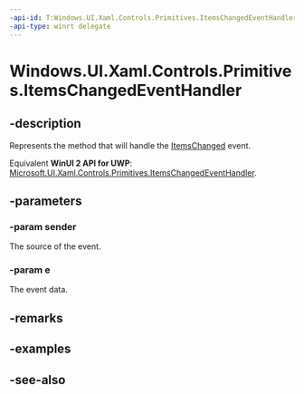 ```yaml
---
-api-id: T:Windows.UI.Xaml.Controls.Primitives.ItemsChangedEventHandler
-api-type: winrt delegate
---
```

<!-- Delegate syntax.
public delegate void ItemsChangedEventHandler(System.Object sender, Windows.UI.Xaml.Controls.Primitives.ItemsChangedEventArgs e)
-->
# Windows.UI.Xaml.Controls.Primitives.ItemsChangedEventHandler

## -description
Represents the method that will handle the [ItemsChanged](../windows.ui.xaml.controls/itemcontainergenerator_itemschanged.md) event.

Equivalent **WinUI 2 API for UWP**: [Microsoft.UI.Xaml.Controls.Primitives.ItemsChangedEventHandler](/windows/winui/api/microsoft.ui.xaml.controls.primitives.itemschangedeventhandler).

## -parameters
### -param sender
The source of the event.

### -param e
The event data.


## -remarks

## -examples

## -see-also
